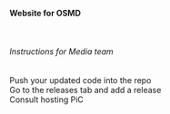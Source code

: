 **Website for OSMD**
<br><br><br><br>
_Instructions for Media team_
<br><br><br>
Push your updated code into the repo
<br>
Go to the releases tab and add a release
<br>
Consult hosting PiC

